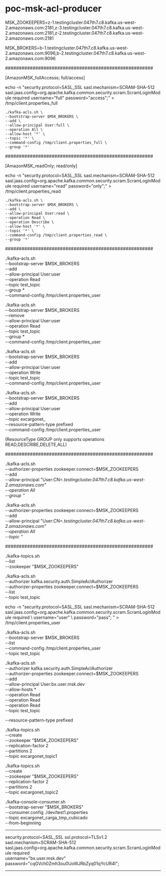 # poc-msk-acl-producer

MSK_ZOOKEEPERS=z-1.testingcluster.047th7.c8.kafka.us-west-2.amazonaws.com:2181,z-3.testingcluster.047th7.c8.kafka.us-west-2.amazonaws.com:2181,z-2.testingcluster.047th7.c8.kafka.us-west-2.amazonaws.com:2181

MSK_BROKERS=b-1.testingcluster.047th7.c8.kafka.us-west-2.amazonaws.com:9096,b-2.testingcluster.047th7.c8.kafka.us-west-2.amazonaws.com:9096


######################################################

[AmazonMSK_fullAccesss; full/access]

echo -n "security.protocol=SASL_SSL
sasl.mechanism=SCRAM-SHA-512
sasl.jaas.config=org.apache.kafka.common.security.scram.ScramLoginModule required username="full" password="access";" >  /tmp/client.properties_full

	./kafka-acls.sh \
	--bootstrap-server $MSK_BROKERS \
	--add \
	--allow-principal User:full \
	--operation All \
	--allow-host '*' \
	--topic '*' \
	--command-config /tmp/client.properties_full \
	--group '*'

######################################################

[AmazonMSK_readOnly; read/only]

echo -n "security.protocol=SASL_SSL
sasl.mechanism=SCRAM-SHA-512
sasl.jaas.config=org.apache.kafka.common.security.scram.ScramLoginModule required username="read" password="only";" >  /tmp/client.properties_read

	./kafka-acls.sh \
	--bootstrap-server $MSK_BROKERS \
	--add \
	--allow-principal User:read \
	--operation Read \
	--operation Describe \
	--allow-host '*' \
	--topic '*' \
	--command-config /tmp/client.properties_read \
	--group '*'
	
######################################################

./kafka-acls.sh \
--bootstrap-server $MSK_BROKERS \
--add \
--allow-principal User:user \
--operation Read \
--topic test_topic \
--group * \
--command-config /tmp/client.properties_user

./kafka-acls.sh \
--bootstrap-server $MSK_BROKERS \
--remove \
--allow-principal User:user \
--operation Read \
--topic test_topic \
--group * \
--command-config /tmp/client.properties_user

./kafka-acls.sh \
--bootstrap-server $MSK_BROKERS \
--add \
--allow-principal User:user \
--operation Write \
--topic test_topic \
--command-config /tmp/client.properties_user


./kafka-acls.sh \
--bootstrap-server $MSK_BROKERS \
--add \
--allow-principal User:user \
--operation Write \
--topic excargonet_ \
--resource-pattern-type prefixed \
--command-config /tmp/client.properties_user




(ResourceType GROUP only supports operations READ,DESCRIBE,DELETE,ALL)

######################################################

./kafka-acls.sh \
--authorizer-properties zookeeper.connect=$MSK_ZOOKEEPERS \
--add \
--allow-principal "User:CN=*.testingcluster.047th7.c8.kafka.us-west-2.amazonaws.com" \
--operation All \
--group '*'

./kafka-acls.sh \
--authorizer-properties zookeeper.connect=$MSK_ZOOKEEPERS \
--add \
--allow-principal "User:CN=*.testingcluster.047th7.c8.kafka.us-west-2.amazonaws.com" \
--operation All \
--topic '*'

######################################################

./kafka-topics.sh \
--list \
--zookeeper "$MSK_ZOOKEEPERS"

./kafka-acls.sh \
--authorizer kafka.security.auth.SimpleAclAuthorizer \
--authorizer-properties zookeeper.connect=$MSK_ZOOKEEPERS \
--list \
--topic test_topic



echo -n "security.protocol=SASL_SSL
sasl.mechanism=SCRAM-SHA-512
sasl.jaas.config=org.apache.kafka.common.security.scram.ScramLoginModule required \\
  username="user" \\
  password="pass";
" > /tmp/client.properties_user



./kafka-acls.sh \
--bootstrap-server $MSK_BROKERS \
--list \
--command-config /tmp/client.properties_user \
--topic test_topic


./kafka-acls.sh \
--authorizer kafka.security.auth.SimpleAclAuthorizer \
--authorizer-properties zookeeper.connect=$MSK_ZOOKEEPERS \
--add \
--allow-principal User:bx.user.msk.dev \
--allow-hosts * \
--operation Read \
--operation Read \
--operation Read \
--topic test_topic


--resource-pattern-type prefixed


./kafka-topics.sh \
--create \
--zookeeper "$MSK_ZOOKEEPERS" \
--replication-factor 2 \
--partitions 2 \
--topic excargonet_topic1

./kafka-topics.sh \
--create \
--zookeeper "$MSK_ZOOKEEPERS" \
--replication-factor 2 \
--partitions 2 \
--topic excargonet_topic2


./kafka-console-consumer.sh \
--bootstrap-server "$MSK_BROKERS"  \
--consumer.config ./dev/test1.properties \
--topic excargonet_carga_tmp_cubicado \
--from-beginning

------------------------------------

security.protocol=SASL_SSL
ssl.protocol=TLSv1.2
sasl.mechanism=SCRAM-SHA-512
sasl.jaas.config=org.apache.kafka.common.security.scram.ScramLoginModule required \
    username="bx.user.msk.dev" \
    password="cqGVch0Zmh3ou0UoWJRbZyq01qYcUR4I";

------------------------------------


